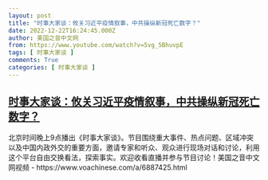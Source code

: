 ```yaml
---
layout: post
title: "时事大家谈：攸关习近平疫情叙事，中共操纵新冠死亡数字？"
date: 2022-12-22T16:24:45.000Z
author: 美国之音中文网
from: https://www.youtube.com/watch?v=5vg_5BhuvpE
tags: [ 时事大家谈 ]
comments: True
categories: [ 时事大家谈 ]
---
```

<!--1671726285000-->
[时事大家谈：攸关习近平疫情叙事，中共操纵新冠死亡数字？](https://www.youtube.com/watch?v=5vg_5BhuvpE)
------

<div>
北京时间晚上9点播出《时事大家谈》。节目围绕重大事件、热点问题、区域冲突以及中国内政外交的重要方面，邀请专家和听众、观众进行现场对话和讨论，利用这个平台自由交换­看法，探索事实。欢迎收看直播并参与节目讨论！美国之音中文网视频 - https://www.voachinese.com/a/6887425.html
</div>
